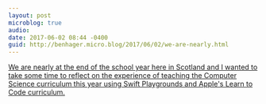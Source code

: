 ```yaml
---
layout: post
microblog: true
audio: 
date: 2017-06-02 08:44 -0400
guid: http://benhager.micro.blog/2017/06/02/we-are-nearly.html
---
```

[We are nearly at the end of the school year here in Scotland and I wanted to take some time to reflect on the experience of teaching the Computer Science curriculum this year using Swift Playgrounds and Apple's Learn to Code curriculum.](http://www.speirs.org/blog/2017/6/1/a-year-of-teaching-swift)
